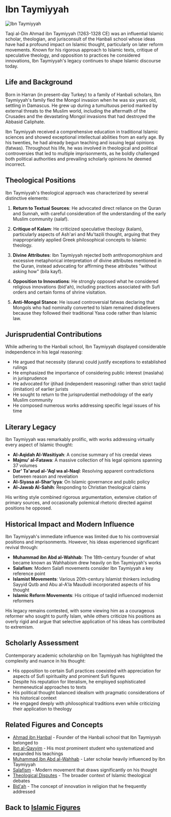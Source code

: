 # Ibn Taymiyyah

![Ibn Taymiyyah](../../images/ibn_taymiyyah.jpg)

Taqi al-Din Ahmad ibn Taymiyyah (1263-1328 CE) was an influential Islamic scholar, theologian, and jurisconsult of the Hanbali school whose ideas have had a profound impact on Islamic thought, particularly on later reform movements. Known for his rigorous approach to Islamic texts, critique of speculative theology, and opposition to practices he considered innovations, Ibn Taymiyyah's legacy continues to shape Islamic discourse today.

## Life and Background

Born in Harran (in present-day Turkey) to a family of Hanbali scholars, Ibn Taymiyyah's family fled the Mongol invasion when he was six years old, settling in Damascus. He grew up during a tumultuous period marked by external threats to the Muslim world, including the aftermath of the Crusades and the devastating Mongol invasions that had destroyed the Abbasid Caliphate.

Ibn Taymiyyah received a comprehensive education in traditional Islamic sciences and showed exceptional intellectual abilities from an early age. By his twenties, he had already begun teaching and issuing legal opinions (fatwas). Throughout his life, he was involved in theological and political controversies that led to multiple imprisonments, as he boldly challenged both political authorities and prevailing scholarly opinions he deemed incorrect.

## Theological Positions

Ibn Taymiyyah's theological approach was characterized by several distinctive elements:

1. **Return to Textual Sources**: He advocated direct reliance on the Quran and Sunnah, with careful consideration of the understanding of the early Muslim community (salaf).

2. **Critique of Kalam**: He criticized speculative theology (kalam), particularly aspects of Ash'ari and Mu'tazili thought, arguing that they inappropriately applied Greek philosophical concepts to Islamic theology.

3. **Divine Attributes**: Ibn Taymiyyah rejected both anthropomorphism and excessive metaphorical interpretation of divine attributes mentioned in the Quran, instead advocating for affirming these attributes "without asking how" (bila kayf).

4. **Opposition to Innovations**: He strongly opposed what he considered religious innovations (bid'ah), including practices associated with Sufi orders and certain forms of shrine visitation.

5. **Anti-Mongol Stance**: He issued controversial fatwas declaring that Mongols who had nominally converted to Islam remained disbelievers because they followed their traditional Yasa code rather than Islamic law.

## Jurisprudential Contributions

While adhering to the Hanbali school, Ibn Taymiyyah displayed considerable independence in his legal reasoning:

- He argued that necessity (darura) could justify exceptions to established rulings
- He emphasized the importance of considering public interest (maslaha) in jurisprudence
- He advocated for ijtihad (independent reasoning) rather than strict taqlid (imitation) of earlier jurists
- He sought to return to the jurisprudential methodology of the early Muslim community
- He composed numerous works addressing specific legal issues of his time

## Literary Legacy

Ibn Taymiyyah was remarkably prolific, with works addressing virtually every aspect of Islamic thought:

- **Al-Aqidah Al-Wasitiyah**: A concise summary of his creedal views
- **Majmu' al-Fatawa**: A massive collection of his legal opinions spanning 37 volumes
- **Dar' Ta'arud al-'Aql wa al-Naql**: Resolving apparent contradictions between reason and revelation
- **Al-Siyasa al-Shar'iyya**: On Islamic governance and public policy
- **Al-Jawab Al-Sahih**: Responding to Christian theological claims

His writing style combined rigorous argumentation, extensive citation of primary sources, and occasionally polemical rhetoric directed against positions he opposed.

## Historical Impact and Modern Influence

Ibn Taymiyyah's immediate influence was limited due to his controversial positions and imprisonments. However, his ideas experienced significant revival through:

- **Muhammad ibn Abd al-Wahhab**: The 18th-century founder of what became known as Wahhabism drew heavily on Ibn Taymiyyah's works
- **Salafism**: Modern Salafi movements consider Ibn Taymiyyah a key reference point
- **Islamist Movements**: Various 20th-century Islamist thinkers including Sayyid Qutb and Abu al-A'la Maududi incorporated aspects of his thought
- **Islamic Reform Movements**: His critique of taqlid influenced modernist reformers

His legacy remains contested, with some viewing him as a courageous reformer who sought to purify Islam, while others criticize his positions as overly rigid and argue that selective application of his ideas has contributed to extremism.

## Scholarly Assessment

Contemporary academic scholarship on Ibn Taymiyyah has highlighted the complexity and nuance in his thought:

- His opposition to certain Sufi practices coexisted with appreciation for aspects of Sufi spirituality and prominent Sufi figures
- Despite his reputation for literalism, he employed sophisticated hermeneutical approaches to texts
- His political thought balanced idealism with pragmatic considerations of his historical context
- He engaged deeply with philosophical traditions even while criticizing their application to theology

## Related Figures and Concepts

- [Ahmad ibn Hanbal](./ahmad_ibn_hanbal.md) - Founder of the Hanbali school that Ibn Taymiyyah belonged to
- [Ibn al-Qayyim](./ibn_al_qayyim.md) - His most prominent student who systematized and expanded his teachings
- [Muhammad ibn Abd al-Wahhab](./ibn_abdul_wahhab.md) - Later scholar heavily influenced by Ibn Taymiyyah
- [Salafism](../denominations/salafism.md) - Modern movement that draws significantly on his thought
- [Theological Disputes](../denominations/theological_disputes.md) - The broader context of Islamic theological debates
- [Bid'ah](../beliefs/bidah.md) - The concept of innovation in religion that he frequently addressed

## Back to [Islamic Figures](./README.md)
